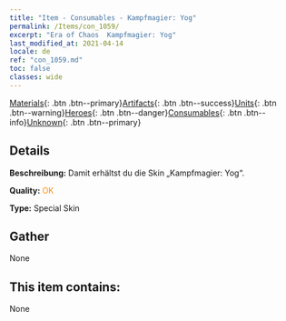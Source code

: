 ```yaml
---
title: "Item - Consumables - Kampfmagier: Yog"
permalink: /Items/con_1059/
excerpt: "Era of Chaos  Kampfmagier: Yog"
last_modified_at: 2021-04-14
locale: de
ref: "con_1059.md"
toc: false
classes: wide
---
```

 [Materials](/de/Items/){: .btn .btn--primary}[Artifacts](/de/Items/Artifacts/){: .btn .btn--success}[Units](/de/Items/Units/){: .btn .btn--warning}[Heroes](/de/Items/Heroes/){: .btn .btn--danger}[Consumables](/de/Items/Consumables/){: .btn .btn--info}[Unknown](/de/Items/Unknown/){: .btn .btn--primary}

## Details
 **Beschreibung:** Damit erhältst du die Skin „Kampfmagier: Yog“.

 **Quality:** <span style="color: #FF8C00">OK</span>

 **Type:** Special Skin

## Gather

  None

## This item contains:

  None


